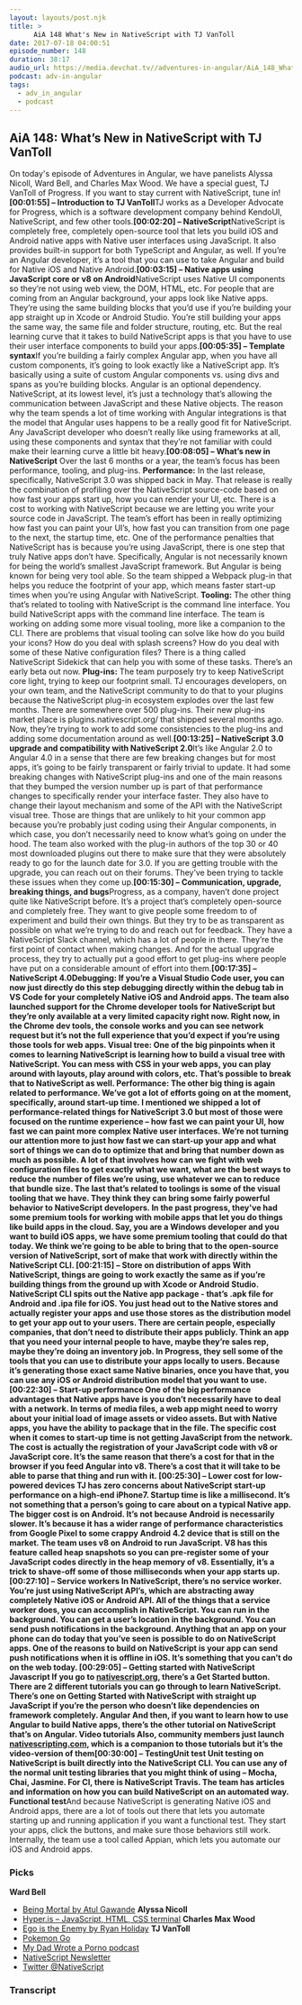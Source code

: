 ```yaml
---
layout: layouts/post.njk
title: >
      AiA 148 What's New in NativeScript with TJ VanToll
date: 2017-07-18 04:00:51
episode_number: 148
duration: 38:17
audio_url: https://media.devchat.tv//adventures-in-angular/AiA_148_What%27s_New_in_NativeScript_with_TJ_VanToll.mp3
podcast: adv-in-angular
tags: 
  - adv_in_angular
  - podcast
---
```


## **AiA 148: What’s New in NativeScript with TJ VanToll**
On today's episode of Adventures in Angular, we have panelists Alyssa Nicoll, Ward Bell, and Charles Max Wood. We have a special guest, TJ VanToll of Progress. If you want to stay current with NativeScript, tune in!**[00:01:55] – Introduction to TJ VanToll**TJ works as a Developer Advocate for Progress, which is a software development company behind KendoUI, NativeScript, and few other tools.**[00:02:20] – NativeScript**NativeScript is completely free, completely open-source tool that lets you build iOS and Android native apps with Native user interfaces using JavaScript. It also provides built-in support for both TypeScript and Angular, as well. If you’re an Angular developer, it’s a tool that you can use to take Angular and build for Native iOS and Native Android.**[00:03:15] – Native apps using JavaScript core or v8 on Android**NativeScript uses Native UI components so they’re not using web view, the DOM, HTML, etc. For people that are coming from an Angular background, your apps look like Native apps. They’re using the same building blocks that you’d use if you’re building your app straight up in Xcode or Android Studio. You’re still building your apps the same way, the same file and folder structure, routing, etc. But the real learning curve that it takes to build NativeScript apps is that you have to use their user interface components to build your apps.**[00:05:35] – Template syntax**If you’re building a fairly complex Angular app, when you have all custom components, it’s going to look exactly like a NativeScript app. It’s basically using a suite of custom Angular components vs. using divs and spans as you’re building blocks. Angular is an optional dependency. NativeScript, at its lowest level, it’s just a technology that’s allowing the communication between JavaScript and these Native objects. The reason why the team spends a lot of time working with Angular integrations is that the model that Angular uses happens to be a really good fit for NativeScript. Any JavaScript developer who doesn’t really like using frameworks at all, using these components and syntax that they’re not familiar with could make their learning curve a little bit heavy.**[00:08:05] – What’s new in NativeScript** Over the last 6 months or a year, the team’s focus has been performance, tooling, and plug-ins. **Performance:** In the last release, specifically, NativeScript 3.0 was shipped back in May. That release is really the combination of profiling over the NativeScript source-code based on how fast your apps start up, how you can render your UI, etc. There is a cost to working with NativeScript because we are letting you write your source code in JavaScript. The team’s effort has been in really optimizing how fast you can paint your UI’s, how fast you can transition from one page to the next, the startup time, etc. One of the performance penalties that NativeScript has is because you’re using JavaScript, there is one step that truly Native apps don’t have. Specifically, Angular is not necessarily known for being the world’s smallest JavaScript framework. But Angular is being known for being very tool able. So the team shipped a Webpack plug-in that helps you reduce the footprint of your app, which means faster start-up times when you’re using Angular with NativeScript. **Tooling:** The other thing that’s related to tooling with NativeScript is the command line interface. You build NativeScript apps with the command line interface. The team is working on adding some more visual tooling, more like a companion to the CLI. There are problems that visual tooling can solve like how do you build your icons? How do you deal with splash screens? How do you deal with some of these Native configuration files? There is a thing called NativeScript Sidekick that can help you with some of these tasks. There’s an early beta out now. **Plug-ins:** The team purposely try to keep NativeScript core light, trying to keep our footprint small. TJ encourages developers, on your own team, and the NativeScript community to do that to your plugins because the NativeScript plug-in ecosystem explodes over the last few months. There are somewhere over 500 plug-ins. Their new plug-ins market place is plugins.nativescript.org/ that shipped several months ago. Now, they’re trying to work to add some consistencies to the plug-ins and adding some documentation around as well.**[00:13:25] – NativeScript 3.0 upgrade and compatibility with NativeScript 2.0**It’s like Angular 2.0 to Angular 4.0 in a sense that there are few breaking changes but for most apps, it’s going to be fairly transparent or fairly trivial to update. It had some breaking changes with NativeScript plug-ins and one of the main reasons that they bumped the version number up is part of that performance changes to specifically render your interface faster. They also have to change their layout mechanism and some of the API with the NativeScript visual tree. Those are things that are unlikely to hit your common app because you’re probably just coding using their Angular components, in which case, you don’t necessarily need to know what’s going on under the hood. The team also worked with the plug-in authors of the top 30 or 40 most downloaded plugins out there to make sure that they were absolutely ready to go for the launch date for 3.0. If you are getting trouble with the upgrade, you can reach out on their forums. They’ve been trying to tackle these issues when they come up.**[00:15:30] – Communication, upgrade, breaking things, and bugs**Progress, as a company, haven’t done project quite like NativeScript before. It’s a project that’s completely open-source and completely free. They want to give people some freedom to of experiment and build their own things. But they try to be as transparent as possible on what we’re trying to do and reach out for feedback. They have a NativeScript Slack channel, which has a lot of people in there. They’re the first point of contact when making changes. And for the actual upgrade process, they try to actually put a good effort to get plug-ins where people have put on a considerable amount of effort into them.**[00:17:35] – NativeScript 4.0****Debugging: **If you’re a Visual Studio Code user, you can now just directly do this step debugging directly within the debug tab in VS Code for your completely Native iOS and Android apps. The team also launched support for the Chrome developer tools for NativeScript but they’re only available at a very limited capacity right now. Right now, in the Chrome dev tools, the console works and you can see network request but it’s not the full experience that you’d expect if you’re using those tools for web apps.** Visual tree: **One of the big pinpoints when it comes to learning NativeScript is learning how to build a visual tree with NativeScript. You can mess with CSS in your web apps, you can play around with layouts, play around with colors, etc. That’s possible to break that to NativeScript as well.** Performance: **The other big thing is again related to performance. We’ve got a lot of efforts going on at the moment, specifically, around start-up time. I mentioned we shipped a lot of performance-related things for NativeScript 3.0 but most of those were focused on the runtime experience – how fast we can paint your UI, how fast we can paint more complex Native user interfaces. We’re not turning our attention more to just how fast we can start-up your app and what sort of things we can do to optimize that and bring that number down as much as possible. A lot of that involves how can we fight with web configuration files to get exactly what we want, what are the best ways to reduce the number of files we’re using, use whatever we can to reduce that bundle size. The last that’s related to toolings is some of the visual tooling that we have. They think they can bring some fairly powerful behavior to NativeScript developers. In the past progress, they've had some premium tools for working with mobile apps that let you do things like build apps in the cloud. Say, you are a Windows developer and you want to build iOS apps, we have some premium tooling that could do that today. We think we’re going to be able to bring that to the open-source version of NativeScript, sort of make that work with directly within the NativeScript CLI.** [00:21:15] – Store on distribution of apps **With NativeScript, things are going to work exactly the same as if you’re building things from the ground up with Xcode or Android Studio. NativeScript CLI spits out the Native app package - that’s .apk file for Android and .ipa file for iOS. You just head out to the Native stores and actually register your apps and use those stores as the distribution model to get your app out to your users. There are certain people, especially companies, that don’t need to distribute their apps publicly. Think an app that you need your internal people to have, maybe they’re sales rep, maybe they’re doing an inventory job. In Progress, they sell some of the tools that you can use to distribute your apps locally to users. Because it’s generating those exact same Native binaries, once you have that, you can use any iOS or Android distribution model that you want to use.** [00:22:30] – Start-up performance **One of the big performance advantages that Native apps have is you don’t necessarily have to deal with a network. In terms of media files, a web app might need to worry about your initial load of image assets or video assets. But with Native apps, you have the ability to package that in the file. The specific cost when it comes to start-up time is not getting JavaScript from the network. The cost is actually the registration of your JavaScript code with v8 or JavaScript core. It’s the same reason that there’s a cost for that in the browser if you feed Angular into v8. There’s a cost that it will take to be able to parse that thing and run with it.** [00:25:30] – Lower cost for low-powered devices **TJ has zero concerns about NativeScript start-up performance on a high-end iPhone7. Startup time is like a millisecond. It’s not something that a person’s going to care about on a typical Native app. The bigger cost is on Android. It’s not because Android is necessarily slower. It’s because it has a wider range of performance characteristics from Google Pixel to some crappy Android 4.2 device that is still on the market. The team uses v8 on Android to run JavaScript. V8 has this feature called heap snapshots so you can pre-register some of your JavaScript codes directly in the heap memory of v8. Essentially, it’s a trick to shave-off some of those milliseconds when your app starts up.** [00:27:10] – Service workers **In NativeScript, there’s no service worker. You’re just using NativeScript API’s, which are abstracting away completely Native iOS or Android API. All of the things that a service worker does, you can accomplish in NativeScript. You can run in the background. You can get a user’s location in the background. You can send push notifications in the background. Anything that an app on your phone can do today that you’ve seen is possible to do on NativeScript apps. One of the reasons to build on NativeScript is your app can send push notifications when it is offline in iOS. It’s something that you can’t do on the web today.** [00:29:05] – Getting started with NativeScript ****Javascript** If you go to [nativescript.org](https://www.nativescript.org/), there’s a Get Started button. There are 2 different tutorials you can go through to learn NativeScript. There’s one on Getting Started with NativeScript with straight up JavaScript if you’re the person who doesn’t like dependencies on framework completely. **Angular** And then, if you want to learn how to use Angular to build Native apps, there’s the other tutorial on NativeScript that’s on Angular. **Video tutorials** Also, community members just launch [nativescripting.com](https://nativescripting.com/), which is a companion to those tutorials but it’s the video-version of them**[00:30:00] – Testing****Unit test **Unit testing on NativeScript is built directly into the NativeScript CLI. You can use any of the normal unit testing libraries that you might think of using – Mocha, Chai, Jasmine. For CI, there is NativeScript Travis. The team has articles and information on how you can build NativeScript on an automated way.** Functional test**And because NativeScript is generating Native iOS and Android apps, there are a lot of tools out there that lets you automate starting up and running application if you want a functional test. They start your apps, click the buttons, and make sure those behaviors still work. Internally, the team use a tool called Appian, which lets you automate our iOS and Android apps.
### **Picks**
 **Ward Bell**
- [Being Mortal by Atul Gawande](https://www.amazon.com/Being-Mortal-Medicine-What-Matters/dp/0805095152)
**Alyssa Nicoll**
- [Hyper.is – JavaScript, HTML, CSS terminal](https://hyper.is/)
**Charles Max Wood**
- [Ego is the Enemy by Ryan Holiday](https://www.amazon.com/Ego-Enemy-Ryan-Holiday/dp/1591847818)
**TJ VanToll&nbsp;**
- [Pokemon Go](http://www.pokemongo.com/)
- [My Dad Wrote a Porno podcast](http://www.mydadwroteaporno.com/)
- [NativeScript Newsletter](https://www.nativescript.org/nativescript-newsletter)
- [Twitter @NativeScript](https://twitter.com/NativeScript)


### Transcript


